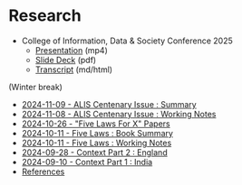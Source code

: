 # Research
- College of Information, Data & Society Conference 2025
  - [Presentation](https://drive.google.com/file/d/1sbXPhAWmVCjUNnsus2KaDmNk0Ha-P_CI/view?usp=drive_link) (mp4)
  - [Slide Deck](./cids-2025/Devin-Smith-CIDS-2025-Five-Laws.pdf) (pdf)
  - [Transcript](./cids-2025/Devin-Smith-CIDS-2025-Five-Laws) (md/html)

(Winter break)

- [2024-11-09 - ALIS Centenary Issue : Summary](./2024-11-09)
- [2024-11-08 - ALIS Centenary Issue : Working Notes](./2024-11-08)
- [2024-10-26 - "Five Laws For X" Papers](./2024-10-26)
- [2024-10-11 - Five Laws : Book Summary](./2024-10-14)
- [2024-10-11 - Five Laws : Working Notes](./2024-10-11)
- [2024-09-28 - Context Part 2 : England](./2024-09-28)
- [2024-09-10 - Context Part 1 : India](./2024-09-10)
- [References](./references)
